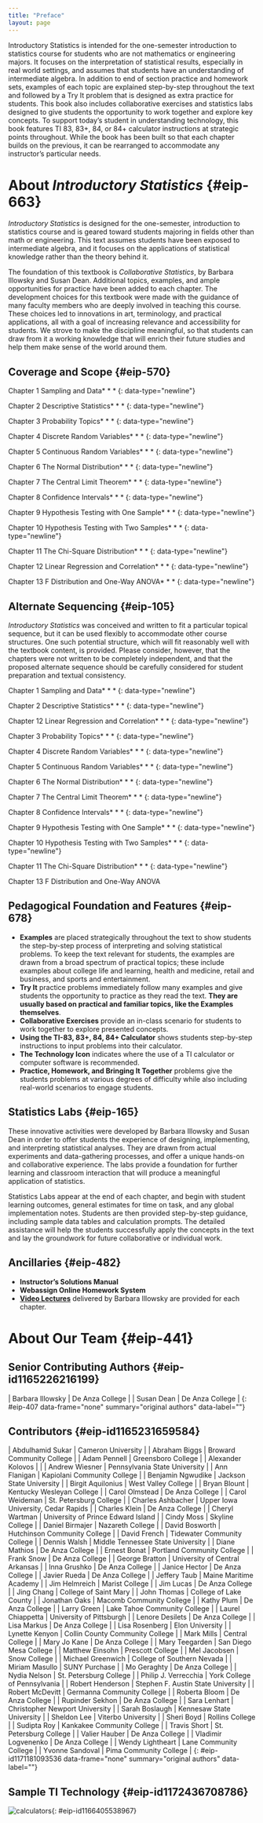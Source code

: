 ```yaml
---
title: "Preface"
layout: page
---
```



<div data-type="abstract">
Introductory Statistics is intended for the one-semester introduction to statistics course for students who are not mathematics or engineering majors. It focuses on the interpretation of statistical results, especially in real world settings, and assumes that students have an understanding of intermediate algebra. In addition to end of section practice and homework sets, examples of each topic are explained step-by-step throughout the text and followed by a Try It problem that is designed as extra practice for students. This book also includes collaborative exercises and statistics labs designed to give students the opportunity to work together and explore key concepts. To support today’s student in understanding technology, this book features TI 83, 83+, 84, or 84+ calculator instructions at strategic points throughout. While the book has been built so that each chapter builds on the previous, it can be rearranged to accommodate any instructor’s particular needs.
</div>

# About *Introductory Statistics*   {#eip-663}

*Introductory Statistics* is designed for the one-semester, introduction to statistics course and is geared toward students majoring in fields other than math or engineering. This text assumes students have been exposed to intermediate algebra, and it focuses on the applications of statistical knowledge rather than the theory behind it.

The foundation of this textbook is *Collaborative Statistics*, by Barbara Illowsky and Susan Dean. Additional topics, examples, and ample opportunities for practice have been added to each chapter. The development choices for this textbook were made with the guidance of many faculty members who are deeply involved in teaching this course. These choices led to innovations in art, terminology, and practical applications, all with a goal of increasing relevance and accessibility for students. We strove to make the discipline meaningful, so that students can draw from it a working knowledge that will enrich their future studies and help them make sense of the world around them.

## Coverage and Scope   {#eip-570}

Chapter 1 Sampling and Data* * *
{: data-type="newline"}

 Chapter 2 Descriptive Statistics* * *
{: data-type="newline"}

 Chapter 3 Probability Topics* * *
{: data-type="newline"}

 Chapter 4 Discrete Random Variables* * *
{: data-type="newline"}

 Chapter 5 Continuous Random Variables* * *
{: data-type="newline"}

 Chapter 6 The Normal Distribution* * *
{: data-type="newline"}

 Chapter 7 The Central Limit Theorem* * *
{: data-type="newline"}

 Chapter 8 Confidence Intervals* * *
{: data-type="newline"}

 Chapter 9 Hypothesis Testing with One Sample* * *
{: data-type="newline"}

 Chapter 10 Hypothesis Testing with Two Samples* * *
{: data-type="newline"}

 Chapter 11 The Chi-Square Distribution* * *
{: data-type="newline"}

 Chapter 12 Linear Regression and Correlation* * *
{: data-type="newline"}

 Chapter 13 F Distribution and One-Way ANOVA* * *
{: data-type="newline"}

## Alternate Sequencing    {#eip-105}

*Introductory Statistics* was conceived and written to fit a particular topical sequence, but it can be used flexibly to accommodate other course structures. One such potential structure, which will fit reasonably well with the textbook content, is provided. Please consider, however, that the chapters were not written to be completely independent, and that the proposed alternate sequence should be carefully considered for student preparation and textual consistency.

Chapter 1 Sampling and Data* * *
{: data-type="newline"}

 Chapter 2 Descriptive Statistics* * *
{: data-type="newline"}

 Chapter 12 Linear Regression and Correlation* * *
{: data-type="newline"}

 Chapter 3 Probability Topics* * *
{: data-type="newline"}

 Chapter 4 Discrete Random Variables* * *
{: data-type="newline"}

 Chapter 5 Continuous Random Variables* * *
{: data-type="newline"}

 Chapter 6 The Normal Distribution* * *
{: data-type="newline"}

 Chapter 7 The Central Limit Theorem* * *
{: data-type="newline"}

 Chapter 8 Confidence Intervals* * *
{: data-type="newline"}

 Chapter 9 Hypothesis Testing with One Sample* * *
{: data-type="newline"}

 Chapter 10 Hypothesis Testing with Two Samples* * *
{: data-type="newline"}

 Chapter 11 The Chi-Square Distribution* * *
{: data-type="newline"}

 Chapter 13 F Distribution and One-Way ANOVA

## Pedagogical Foundation and Features   {#eip-678}

* **Examples** are placed strategically throughout the text to show students the step-by-step process of interpreting and solving statistical problems. To keep the text relevant for students, the examples are drawn from a broad spectrum of practical topics; these include examples about college life and learning, health and medicine, retail and business, and sports and entertainment.
* **Try It** practice problems immediately follow many examples and give students the opportunity to practice as they read the text. **They are usually based on practical and familiar topics, like the Examples themselves**.
* **Collaborative Exercises** provide an in-class scenario for students to work together to explore presented concepts.
* **Using the TI-83, 83+, 84, 84+ Calculator** shows students step-by-step instructions to input problems into their calculator.
* **The Technology Icon** indicates where the use of a TI calculator or computer software is recommended.
* **Practice, Homework, and Bringing It Together** problems give the students problems at various degrees of difficulty while also including real-world scenarios to engage students.

## Statistics Labs   {#eip-165}

These innovative activities were developed by Barbara Illowsky and Susan Dean in order to offer students the experience of designing, implementing, and interpreting statistical analyses. They are drawn from actual experiments and data-gathering processes, and offer a unique hands-on and collaborative experience. The labs provide a foundation for further learning and classroom interaction that will produce a meaningful application of statistics.

Statistics Labs appear at the end of each chapter, and begin with student learning outcomes, general estimates for time on task, and any global implementation notes. Students are then provided step-by-step guidance, including sample data tables and calculation prompts. The detailed assistance will help the students successfully apply the concepts in the text and lay the groundwork for future collaborative or individual work.

## Ancillaries   {#eip-482}

* <strong>Instructor’s Solutions Manual </strong>
* **Webassign Online Homework System**
* **[Video Lectures][1]** delivered by Barbara Illowsky are provided for each chapter.

# About Our Team   {#eip-441}

## Senior Contributing Authors   {#eip-id1165226216199}

| Barbara Illowsky | De Anza College |
| Susan Dean | De Anza College |
{: #eip-407 data-frame="none" summary="original authors" data-label=""}

## Contributors   {#eip-id1165231659584}

| Abdulhamid Sukar | Cameron University |
| Abraham Biggs | Broward Community College |
| Adam Pennell | Greensboro College |
| Alexander Kolovos |  |
| Andrew Wiesner | Pennsylvania State University |
| Ann Flanigan | Kapiolani Community College |
| Benjamin Ngwudike | Jackson State University |
| Birgit Aquilonius | West Valley College |
| Bryan Blount | Kentucky Wesleyan College |
| Carol Olmstead | De Anza College |
| Carol Weideman | St. Petersburg College |
| Charles Ashbacher | Upper Iowa University, Cedar Rapids |
| Charles Klein | De Anza College |
| Cheryl Wartman | University of Prince Edward Island |
| Cindy Moss | Skyline College |
| Daniel Birmajer | Nazareth College |
| David Bosworth | Hutchinson Community College |
| David French | Tidewater Community College |
| Dennis Walsh | Middle Tennessee State University |
| Diane Mathios | De Anza College |
| Ernest Bonat | Portland Community College |
| Frank Snow | De Anza College |
| George Bratton | University of Central Arkansas |
| Inna Grushko | De Anza College |
| Janice Hector | De Anza College |
| Javier Rueda | De Anza College |
| Jeffery Taub | Maine Maritime Academy |
| Jim Helmreich | Marist College |
| Jim Lucas | De Anza College |
| Jing Chang | College of Saint Mary |
| John Thomas | College of Lake County |
| Jonathan Oaks | Macomb Community College |
| Kathy Plum | De Anza College |
| Larry Green | Lake Tahoe Community College |
| Laurel Chiappetta | University of Pittsburgh |
| Lenore Desilets | De Anza College |
| Lisa Markus | De Anza College |
| Lisa Rosenberg | Elon University |
| Lynette Kenyon | Collin County Community College |
| Mark Mills | Central College |
| Mary Jo Kane | De Anza College |
| Mary Teegarden | San Diego Mesa College |
| Matthew Einsohn | Prescott College |
| Mel Jacobsen | Snow College |
| Michael Greenwich | College of Southern Nevada |
| Miriam Masullo | SUNY Purchase |
| Mo Geraghty | De Anza College |
| Nydia Nelson | St. Petersburg College |
| Philip J. Verrecchia | York College of Pennsylvania |
| Robert Henderson | Stephen F. Austin State University |
| Robert McDevitt | Germanna Community College |
| Roberta Bloom | De Anza College |
| Rupinder Sekhon | De Anza College |
| Sara Lenhart | Christopher Newport University |
| Sarah Boslaugh | Kennesaw State University |
| Sheldon Lee | Viterbo University |
| Sheri Boyd | Rollins College |
| Sudipta Roy | Kankakee Community College |
| Travis Short | St. Petersburg College |
| Valier Hauber | De Anza College |
| Vladimir Logvenenko | De Anza College |
| Wendy Lightheart | Lane Community College |
| Yvonne Sandoval | Pima Community College |
{: #eip-id1171181093536 data-frame="none" summary="original authors" data-label=""}

## Sample TI Technology   {#eip-id1172436708786}

![calculators](../resources/calculators.jpg "Disclaimer: The original calculator image(s) by Texas Instruments, Inc. are provided under CC-BY. Any subsequent modifications to the image(s) should be noted by the person making the modification.  (Credit: ETmarcom TexasInstruments)"){: #eip-id1166405538967}



[1]: http://cnx.org/content/m18746/latest/?collection=col10522/latest
